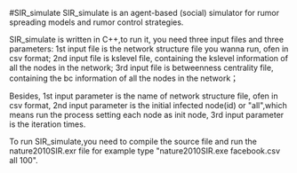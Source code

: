 #SIR_simulate 
SIR_simulate is an agent-based (social) simulator for rumor spreading models and rumor control strategies.

SIR_simulate is written in C++,to run it, you need three input files and three parameters:
1st input file is the network structure file you wanna run, ofen in csv format;
2nd input file is kslevel file, containing the kslevel information of all the nodes in the network;
3rd input file is betweenness centrality file, containing the bc information of all the nodes in the network；

Besides,
1st input parameter is the name of network structure file, ofen in csv format,
2nd input parameter is the initial infected node(id) or "all",which means run the process setting each node as init node,
3rd input parameter is the iteration times.

To run SIR_simulate,you need to compile the source file and run the nature2010SIR.exr file 
for example type "nature2010SIR.exe facebook.csv all 100".